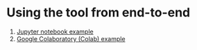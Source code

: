 # Using the tool from end-to-end

1. [Jupyter notebook example](assets/quick-start.ipynb)
1. [Google Colaboratory (Colab) example](https://colab.research.google.com/drive/1JZ9cMevTUgNnJHY1Nm_5Zx3UaiUZ1aQb?usp=sharing)
